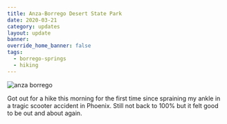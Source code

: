 ```yaml
---
title: Anza-Borrego Desert State Park
date: 2020-03-21
category: updates
layout: update
banner: 
override_home_banner: false
tags:
  - borrego-springs
  - hiking
---
```


![anza borrego](/assets/img/updates/california/anza-borrego/anza-borrego.jpg)

Got out for a hike this morning for the first time since spraining my ankle in a tragic scooter accident in Phoenix. Still not back to 100% but it felt good to be out and about again.